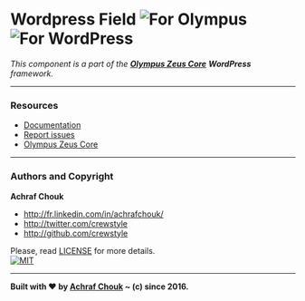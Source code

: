 # Wordpress Field ![For Olympus](https://img.shields.io/badge/for-Olympus-44cc11.svg?style=flat-square) ![For WordPress](https://img.shields.io/badge/for-WordPress-00aadc.svg?style=flat-square)

_This component is a part of the [**Olympus Zeus Core**](https://github.com/GetOlympus/Zeus-Core) **WordPress** framework._  

---

### Resources

  + [Documentation](https://olympus.readme.io/v1.0/docs/wordpress-field)
  + [Report issues](https://github.com/GetOlympus/olympus-wordpress-field/issues)
  + [Olympus Zeus Core](https://github.com/GetOlympus/Zeus-Core)

---

### Authors and Copyright

**Achraf Chouk**

+ http://fr.linkedin.com/in/achrafchouk/
+ http://twitter.com/crewstyle
+ http://github.com/crewstyle

Please, read [LICENSE](https://github.com/GetOlympus/olympus-wordpress-field/blob/master/LICENSE "LICENSE") for more details.  
[![MIT](https://img.shields.io/badge/license-MIT_License-blue.svg?style=flat-square)](http://opensource.org/licenses/MIT "MIT")  

---

**Built with ♥ by [Achraf Chouk](http://github.com/crewstyle "Achraf Chouk") ~ (c) since 2016.**
